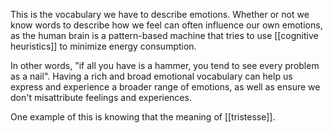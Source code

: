 This is the vocabulary we have to describe emotions. Whether or not we know words to describe how we feel can often influence our own emotions, as the human brain is a pattern-based machine that tries to use [[cognitive heuristics]] to minimize energy consumption.

In other words, "if all you have is a hammer, you tend to see every problem as a nail". Having a rich and broad emotional vocabulary can help us express and experience a broader range of emotions, as well as ensure we don't misattribute feelings and experiences.

One example of this is knowing that the meaning of  [[tristesse]].